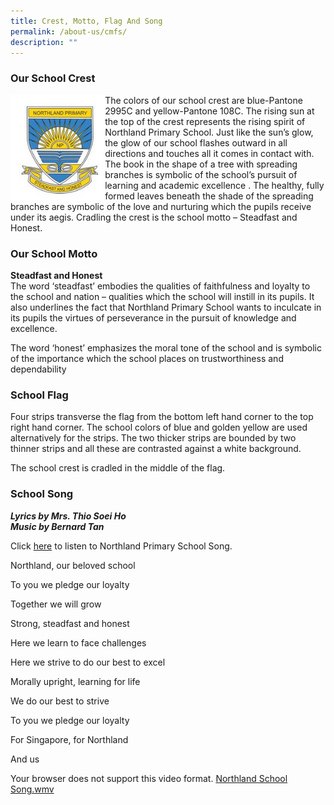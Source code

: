 ```yaml
---
title: Crest, Motto, Flag And Song
permalink: /about-us/cmfs/
description: ""
---
```

### Our School Crest

<img src="/images/schoolCrest.jpg" style="width:30%" align="left">

The colors of our school crest are blue-Pantone 2995C and yellow-Pantone 108C. The rising sun at the top of the crest represents the rising spirit of Northland Primary School. Just like the sun’s glow, the glow of our school flashes outward in all directions and touches all it comes in contact with. The book in the shape of a tree with spreading branches is symbolic of the school’s pursuit of learning and academic excellence . The healthy, fully formed leaves beneath the shade of the spreading branches are symbolic of the love and nurturing which the pupils receive under its aegis. Cradling the crest is the school motto – Steadfast and Honest.

### Our School Motto

**Steadfast and Honest**&nbsp;<br>
The word ‘steadfast’ embodies the qualities of faithfulness and loyalty to the school and nation – qualities which the school will instill in its pupils. It also underlines the fact that Northland Primary School wants to inculcate in its pupils the virtues of perseverance in the pursuit of knowledge and excellence.

The word ‘honest’ emphasizes the moral tone of the school and is symbolic of the importance which the school places on trustworthiness and dependability

### School Flag

Four strips transverse the flag from the bottom left hand corner to the top right hand corner. The school colors of blue and golden yellow are used alternatively for the strips. The two thicker strips are bounded by two thinner strips and all these are contrasted against a white background.

The school crest is cradled in the middle of the flag.

### School Song

_**Lyrics by Mrs. Thio Soei Ho**_<br>
_**Music by Bernard Tan**_

Click&nbsp;[here](https://northlandpri.moe.edu.sg/qql/slot/u454/About%20Us/School%20Song/46222c8ad_u5600.mp3)&nbsp;to listen to Northland Primary School Song.

Northland, our beloved school

To you we pledge our loyalty

Together we will grow

Strong, steadfast and honest

Here we learn to face challenges

Here we strive to do our best to excel

Morally upright, learning for life

We do our best to strive

To you we pledge our loyalty

For Singapore, for Northland

And us

Your browser does not support this video format. [Northland School Song.wmv](https://northlandpri.moe.edu.sg/qql/slot/u454/About%20Us/School%20Song/Northland%20School%20Song.wmv)